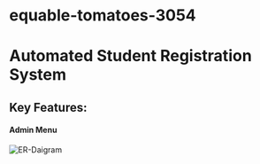 # equable-tomatoes-3054

# Automated Student Registration System

## Key Features:
#### Admin Menu


![ER-Daigram](https://user-images.githubusercontent.com/111574376/229038102-5734a2b1-9cb9-4998-8a59-d2be2749dae9.jpg)
